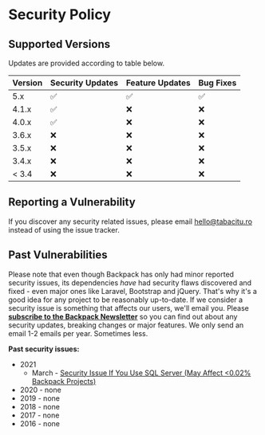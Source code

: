 # Security Policy

## Supported Versions

Updates are provided according to table below.

| Version | Security Updates   |  Feature Updates   |  Bug Fixes         |
| ------- | ------------------ | ------------------ | ------------------ |
| 5.x     | :white_check_mark: | :white_check_mark: | :white_check_mark: |
| 4.1.x   | :white_check_mark: | :x:                | :x:                |
| 4.0.x   | :white_check_mark: | :x:                | :x:                |
| 3.6.x   | :x:                | :x:                | :x:                |
| 3.5.x   | :x:                | :x:                | :x:                |
| 3.4.x   | :x:                | :x:                | :x:                |
| < 3.4   | :x:                | :x:                | :x:                |

## Reporting a Vulnerability

If you discover any security related issues, please email hello@tabacitu.ro instead of using the issue tracker.

## Past Vulnerabilities

Please note that even though Backpack has only had minor reported security issues, its dependencies _have_ had security flaws discovered and fixed - even major ones like Laravel, Bootstrap and jQuery. That's why it's a good idea for any project to be reasonably up-to-date. If we consider a security issue is something that affects our users, we'll email you.  Please **[subscribe to the Backpack Newsletter](http://backpackforlaravel.com/newsletter)** so you can find out about any security updates, breaking changes or major features. We only send an email 1-2 emails per year. Sometimes less.

**Past security issues:**
- 2021 
    - March - [Security Issue If You Use SQL Server (May Affect <0.02% Backpack Projects)](https://backpackforlaravel.com/articles/news/possible-security-issue-especially-important-if-you-use-sql-server)
- 2020 - none
- 2019 - none
- 2018 - none
- 2017 - none
- 2016 - none
